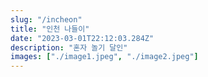 ```yaml
---
slug: "/incheon"
title: "인천 나들이"
date: "2023-03-01T22:12:03.284Z"
description: "혼자 놀기 달인"
images: ["./image1.jpeg", "./image2.jpeg"]
---
```

